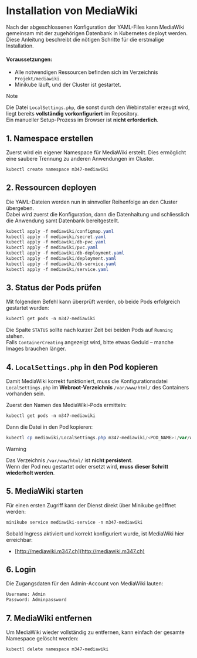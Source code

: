 # Installation von MediaWiki
Nach der abgeschlossenen Konfiguration der YAML-Files kann MediaWiki gemeinsam mit der zugehörigen Datenbank in Kubernetes deployt werden. Diese Anleitung beschreibt die nötigen Schritte für die erstmalige Installation.

#### Voraussetzungen:

- Alle notwendigen Ressourcen befinden sich im Verzeichnis `Projekt/mediawiki`.
- Minikube läuft, und der Cluster ist gestartet.

> [!NOTE]  
> Die Datei `LocalSettings.php`, die sonst durch den Webinstaller erzeugt wird, liegt bereits **vollständig vorkonfiguriert** im Repository.  
> Ein manueller Setup-Prozess im Browser ist **nicht erforderlich**.

## 1. Namespace erstellen
Zuerst wird ein eigener Namespace für MediaWiki erstellt. Dies ermöglicht eine saubere Trennung zu anderen Anwendungen im Cluster.
```powershell
kubectl create namespace m347-mediawiki
```

## 2. Ressourcen deployen
Die YAML-Dateien werden nun in sinnvoller Reihenfolge an den Cluster übergeben.  
Dabei wird zuerst die Konfiguration, dann die Datenhaltung und schliesslich die Anwendung samt Datenbank bereitgestellt.
```powershell
kubectl apply -f mediawiki/configmap.yaml
kubectl apply -f mediawiki/secret.yaml
kubectl apply -f mediawiki/db-pvc.yaml
kubectl apply -f mediawiki/pvc.yaml
kubectl apply -f mediawiki/db-deployment.yaml
kubectl apply -f mediawiki/deployment.yaml
kubectl apply -f mediawiki/db-service.yaml
kubectl apply -f mediawiki/service.yaml
```

## 3. Status der Pods prüfen
Mit folgendem Befehl kann überprüft werden, ob beide Pods erfolgreich gestartet wurden:
```powershell
kubectl get pods -n m347-mediawiki
```
Die Spalte `STATUS` sollte nach kurzer Zeit bei beiden Pods auf `Running` stehen.  
Falls `ContainerCreating` angezeigt wird, bitte etwas Geduld – manche Images brauchen länger.

## 4. `LocalSettings.php` in den Pod kopieren
Damit MediaWiki korrekt funktioniert, muss die Konfigurationsdatei `LocalSettings.php` im **Webroot-Verzeichnis** `/var/www/html/` des Containers vorhanden sein.

Zuerst den Namen des MediaWiki-Pods ermitteln:
```powershell
kubectl get pods -n m347-mediawiki
```

Dann die Datei in den Pod kopieren:
```powershell
kubectl cp mediawiki/LocalSettings.php m347-mediawiki/<POD_NAME>:/var/www/html/
```

> [!WARNING]
> Das Verzeichnis `/var/www/html/` ist **nicht persistent**.  
> Wenn der Pod neu gestartet oder ersetzt wird, **muss dieser Schritt wiederholt werden**.

## 5. MediaWiki starten
Für einen ersten Zugriff kann der Dienst direkt über Minikube geöffnet werden:
```powershell
minikube service mediawiki-service -n m347-mediawiki
```
Sobald Ingress aktiviert und korrekt konfiguriert wurde, ist MediaWiki hier erreichbar:
- [http://mediawiki.m347.ch](http://mediawiki.m347.ch)

## 6. Login
Die Zugangsdaten für den Admin-Account von MediaWiki lauten:
```txt
Username: Admin
Password: Adminpassword
```

## 7. MediaWiki entfernen
Um MediaWiki wieder vollständig zu entfernen, kann einfach der gesamte Namespace gelöscht werden:
```powershell
kubectl delete namespace m347-mediawiki
```
